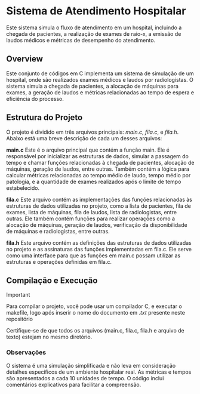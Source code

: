 # Sistema de Atendimento Hospitalar

Este sistema simula o fluxo de atendimento em um hospital, incluindo a chegada de pacientes, a realização de exames de raio-x, a emissão de laudos médicos e métricas de desempenho do atendimento.

## Overview
Este conjunto de códigos em C implementa um sistema de simulação de um hospital, onde são realizados exames médicos e laudos por radiologistas. O sistema simula a chegada de pacientes, a alocação de máquinas para exames, a geração de laudos e métricas relacionadas ao tempo de espera e eficiência do processo.

## Estrutura do Projeto
O projeto é dividido em três arquivos principais: _main.c_, _fila.c_, e _fila.h_. Abaixo está uma breve descrição de cada um desses arquivos:

**main.c**
Este é o arquivo principal que contém a função main. Ele é responsável por inicializar as estruturas de dados, simular a passagem do tempo e chamar funções relacionadas à chegada de pacientes, alocação de máquinas, geração de laudos, entre outras. Também contém a lógica para calcular métricas relacionadas ao tempo médio de laudo, tempo médio por patologia, e a quantidade de exames realizados após o limite de tempo estabelecido.

**fila.c**
Este arquivo contém as implementações das funções relacionadas às estruturas de dados utilizadas no projeto, como a lista de pacientes, fila de exames, lista de máquinas, fila de laudos, lista de radiologistas, entre outras. Ele também contém funções para realizar operações como a alocação de máquinas, geração de laudos, verificação da disponibilidade de máquinas e radiologistas, entre outras.

**fila.h**
Este arquivo contém as definições das estruturas de dados utilizadas no projeto e as assinaturas das funções implementadas em fila.c. Ele serve como uma interface para que as funções em main.c possam utilizar as estruturas e operações definidas em fila.c.

## Compilação e Execução
>[!IMPORTANT]
> Para compilar o projeto, você pode usar um compilador C, e executar o makefile, logo após inserir o nome do documento em _.txt_ presente neste repositório

Certifique-se de que todos os arquivos (main.c, fila.c, fila.h e arquivo de texto) estejam no mesmo diretório.

### Observações
O sistema é uma simulação simplificada e não leva em consideração detalhes específicos de um ambiente hospitalar real.
As métricas e tempos são apresentados a cada 10 unidades de tempo.
O código inclui comentários explicativos para facilitar a compreensão.
